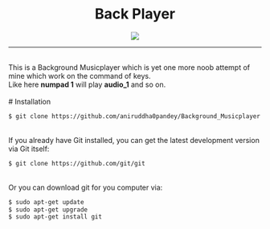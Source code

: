 # <div align="center">Back Player</div>
<div align="center">
  <img src="https://github.com/aniruddha0pandey/Background_Musicplayer/blob/master/logo.jpg">
</div>
<hr>
<br/>This is a Background Musicplayer which is yet one more noob attempt of mine which work on the command of keys.<br/>
Like here <b>numpad 1</b> will play <b>audio_1</b> and so on.<br/><br/>
# Installation

```bash
$ git clone https://github.com/aniruddha0pandey/Background_Musicplayer
```

<br/>If you already have Git installed, you can get the latest development version via Git itself:

```bash
$ git clone https://github.com/git/git
```

<br/>Or you can download git for you computer via:

```bash
$ sudo apt-get update
$ sudo apt-get upgrade
$ sudo apt-get install git
```
